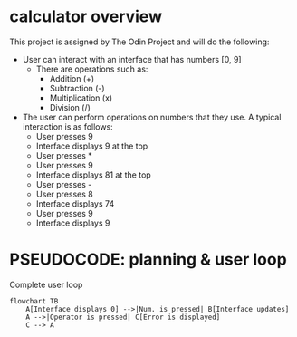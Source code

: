 # calculator overview

This project is assigned by The Odin Project and will do the following:

- User can interact with an interface that has numbers [0, 9]
  - There are operations such as:
    - Addition (+)
    - Subtraction (-)
    - Multiplication (x)
    - Division (/)
- The user can perform operations on numbers that they use. A typical interaction is as follows:
  - User presses 9
  - Interface displays 9 at the top
  - User presses \*
  - User presses 9
  - Interface displays 81 at the top
  - User presses -
  - User presses 8
  - Interface displays 74
  - User presses 9
  - Interface displays 9

# PSEUDOCODE: planning & user loop

Complete user loop

```mermaid
flowchart TB
	A[Interface displays 0] -->|Num. is pressed| B[Interface updates]
	A -->|Operator is pressed| C[Error is displayed]
	C --> A
```
